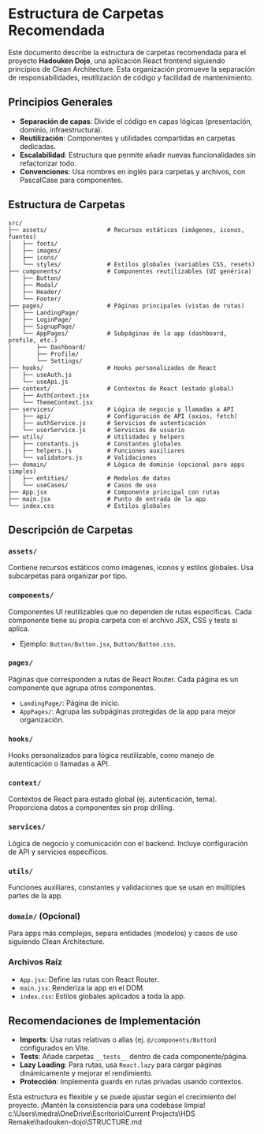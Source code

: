 # Estructura de Carpetas Recomendada

Este documento describe la estructura de carpetas recomendada para el proyecto **Hadouken Dojo**, una aplicación React frontend siguiendo principios de Clean Architecture. Esta organización promueve la separación de responsabilidades, reutilización de código y facilidad de mantenimiento.

## Principios Generales

- **Separación de capas**: Divide el código en capas lógicas (presentación, dominio, infraestructura).
- **Reutilización**: Componentes y utilidades compartidas en carpetas dedicadas.
- **Escalabilidad**: Estructura que permite añadir nuevas funcionalidades sin refactorizar todo.
- **Convenciones**: Usa nombres en inglés para carpetas y archivos, con PascalCase para componentes.

## Estructura de Carpetas

```
src/
├── assets/                 # Recursos estáticos (imágenes, iconos, fuentes)
│   ├── fonts/
│   ├── images/
│   ├── icons/
│   └── styles/             # Estilos globales (variables CSS, resets)
├── components/             # Componentes reutilizables (UI genérica)
│   ├── Button/
│   ├── Modal/
│   ├── Header/
│   └── Footer/
├── pages/                  # Páginas principales (vistas de rutas)
│   ├── LandingPage/
│   ├── LoginPage/
│   ├── SignupPage/
│   └── AppPages/           # Subpáginas de la app (dashboard, profile, etc.)
│       ├── Dashboard/
│       ├── Profile/
│       └── Settings/
├── hooks/                  # Hooks personalizados de React
│   ├── useAuth.js
│   └── useApi.js
├── context/                # Contextos de React (estado global)
│   ├── AuthContext.jsx
│   └── ThemeContext.jsx
├── services/               # Lógica de negocio y llamadas a API
│   ├── api/                # Configuración de API (axios, fetch)
│   ├── authService.js      # Servicios de autenticación
│   └── userService.js      # Servicios de usuario
├── utils/                  # Utilidades y helpers
│   ├── constants.js        # Constantes globales
│   ├── helpers.js          # Funciones auxiliares
│   └── validators.js       # Validaciones
├── domain/                 # Lógica de dominio (opcional para apps simples)
│   ├── entities/           # Modelos de datos
│   └── useCases/           # Casos de uso
├── App.jsx                 # Componente principal con rutas
├── main.jsx                # Punto de entrada de la app
└── index.css               # Estilos globales
```

## Descripción de Carpetas

### `assets/`

Contiene recursos estáticos como imágenes, iconos y estilos globales. Usa subcarpetas para organizar por tipo.

### `components/`

Componentes UI reutilizables que no dependen de rutas específicas. Cada componente tiene su propia carpeta con el archivo JSX, CSS y tests si aplica.

- Ejemplo: `Button/Button.jsx`, `Button/Button.css`.

### `pages/`

Páginas que corresponden a rutas de React Router. Cada página es un componente que agrupa otros componentes.

- `LandingPage/`: Página de inicio.
- `AppPages/`: Agrupa las subpáginas protegidas de la app para mejor organización.

### `hooks/`

Hooks personalizados para lógica reutilizable, como manejo de autenticación o llamadas a API.

### `context/`

Contextos de React para estado global (ej. autenticación, tema). Proporciona datos a componentes sin prop drilling.

### `services/`

Lógica de negocio y comunicación con el backend. Incluye configuración de API y servicios específicos.

### `utils/`

Funciones auxiliares, constantes y validaciones que se usan en múltiples partes de la app.

### `domain/` (Opcional)

Para apps más complejas, separa entidades (modelos) y casos de uso siguiendo Clean Architecture.

### Archivos Raíz

- `App.jsx`: Define las rutas con React Router.
- `main.jsx`: Renderiza la app en el DOM.
- `index.css`: Estilos globales aplicados a toda la app.

## Recomendaciones de Implementación

- **Imports**: Usa rutas relativas o alias (ej. `@/components/Button`) configurados en Vite.
- **Tests**: Añade carpetas `__tests__` dentro de cada componente/página.
- **Lazy Loading**: Para rutas, usa `React.lazy` para cargar páginas dinámicamente y mejorar el rendimiento.
- **Protección**: Implementa guards en rutas privadas usando contextos.

Esta estructura es flexible y se puede ajustar según el crecimiento del proyecto. ¡Mantén la consistencia para una codebase limpia!</content>
<parameter name="filePath">c:\Users\medra\OneDrive\Escritorio\Current Projects\HDS Remake\hadouken-dojo\STRUCTURE.md
